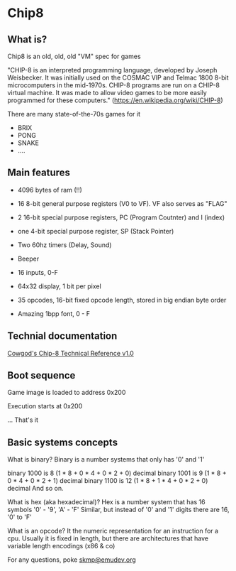 Chip8
=====

What is?
--------

Chip8 is an old, old, old "VM" spec for games

"CHIP-8 is an interpreted programming language, developed by Joseph Weisbecker. It was initially used on the COSMAC VIP and Telmac 1800 8-bit microcomputers in the mid-1970s. CHIP-8 programs are run on a CHIP-8 virtual machine. It was made to allow video games to be more easily programmed for these computers." (https://en.wikipedia.org/wiki/CHIP-8)

There are many state-of-the-70s games for it
- BRIX
- PONG
- SNAKE
- ....

Main features
-------------

- 4096 bytes of ram (!!)

- 16 8-bit general purpose registers (V0 to VF). VF also serves as "FLAG"

- 2 16-bit special purpose registers, PC (Program Coutnter) and I (index)

- one 4-bit special purpose register, SP (Stack Pointer)

- Two 60hz timers (Delay, Sound)

- Beeper

- 16 inputs, 0-F

- 64x32 display, 1 bit per pixel

- 35 opcodes, 16-bit fixed opcode length, stored in big endian byte order

- Amazing 1bpp font, 0 - F

Technial documentation
----------------------

[Cowgod's Chip-8 Technical Reference v1.0](http://devernay.free.fr/hacks/chip8/C8TECH10.HTM)

Boot sequence
-------------

Game image is loaded to address 0x200

Execution starts at 0x200

... That's it

Basic systems concepts
----

What is binary?
 Binary is a number systems that only has '0' and '1'

 binary 1000 is 8 (1 * 8 + 0 * 4 + 0 * 2 + 0) decimal
 binary 1001 is 9 (1 * 8 + 0 * 4 + 0 * 2 + 1) decimal
 binary 1100 is 12 (1 * 8 + 1 * 4 + 0 * 2 + 0) decimal
And so on.


What is hex (aka hexadecimal)?
 Hex is a number system that has 16 symbols '0' - '9', 'A' - 'F'
 Similar, but instead of '0' and '1' digits there are 16, '0' to 'F'


What is an opcode?
 It the numeric representation for an instruction for a cpu. Usually it is fixed in length, but there are architectures that have variable length encodings (x86 & co)

For any questions, poke skmp@emudev.org